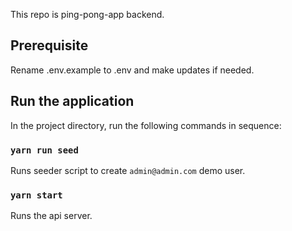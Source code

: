 This repo is ping-pong-app backend.

## Prerequisite

Rename .env.example to .env and make updates if needed.

## Run the application

In the project directory, run the following commands in sequence:

### `yarn run seed`

Runs seeder script to create `admin@admin.com` demo user.

### `yarn start`

Runs the api server.
